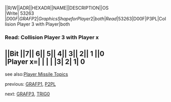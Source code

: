 ||R/W||ADR||HEXADR||NAME||DESCRIPTION||OS  
|Write| 53263 |$D00F|GRAFP2|Graphics Shape for Player 2|both  
|Read| 53263 |$D00F|P3PL|Collision Player 3 with Player|both  
  
### Read: Collision Player 3 with Player x  
  
||Bit ||7|| 6|| 5|| 4|| 3|| 2|| 1 ||0  
|Player x=| | | |  |3| 2| 1| 0  
---
see also:[Player Missile Topics](../Pm_topics/index.md)  
  
previous: [GRAFP1](../GRAFP1/index.md), [P2PL](../GRAFP1/index.md)  
  
next: [GRAFP3](../GRAFP3/index.md), [TRIG0](../GRAFP3/index.md)  
